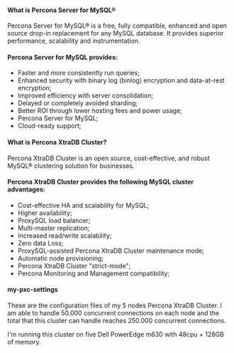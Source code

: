 #### What is Percona Server for MySQL®
Percona Server for MySQL® is a free, fully compatible, enhanced and open source drop-in replacement for any MySQL database. It provides superior performance, scalability and instrumentation.

#### Percona Server for MySQL provides:
* Faster and more consistently run queries;
* Enhanced security with binary log (binlog) encryption and data-at-rest encryption;
* Improved efficiency with server consolidation;
* Delayed or completely avoided sharding;
* Better ROI through lower hosting fees and power usage;
* Percona Server for MySQL;
* Cloud-ready support;

#### What is Percona XtraDB Cluster?
Percona XtraDB Cluster is an open source, cost-effective, and robust MySQL® clustering solution for businesses.

#### Percona XtraDB Cluster provides the following MySQL cluster advantages:

* Cost-effective HA and scalability for MySQL;
* Higher availability;
* ProxySQL load balancer;
* Multi-master replication;
* Increased read/write scalability;
* Zero data Loss;
* ProxySQL-assisted Percona XtraDB Cluster maintenance mode;
* Automatic node provisioning;
* Percona XtraDB Cluster "strict-mode";
* Percona Monitoring and Management compatibility;

#### my-pxc-settings

These are the configuration files of my 5 nodes Percona XtraDB Cluster.
I am able to handle 50.000 concurrent connections on each node and the total that this cluster can handle reaches 250.000 concurrent connections.

I'm running this cluster on five Dell PowerEdge m630 with 48cpu + 128GB of memory.



